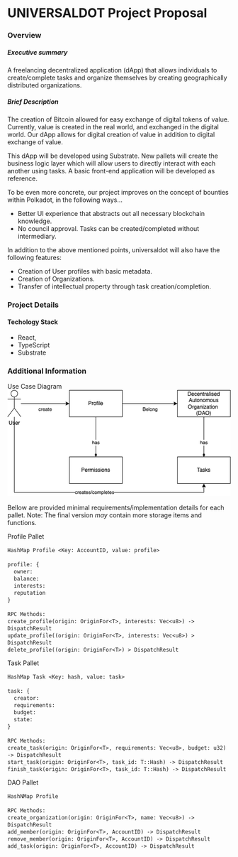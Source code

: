 # UNIVERSALDOT Project Proposal

### Overview

##### Executive summary
A freelancing decentralized application (dApp) that allows individuals to create/complete tasks and organize themselves by creating geographically distributed organizations.

##### Brief Description
The creation of Bitcoin allowed for easy exchange of digital tokens of value. Currently, value is created in the real world, and exchanged in the digital world. Our dApp allows for digital creation of value in addition to digital exchange of value.

This dApp will be developed using Substrate. New pallets will create the business logic layer which will allow users to directly interact with each another using tasks. A basic front-end application will be developed as reference.

To be even more concrete, our project improves on the concept of bounties within Polkadot, in the following ways...
- Better UI experience that abstracts out all necessary blockchain knowledge.
- No council approval. Tasks can be created/completed without intermediary.

In addition to the above mentioned points, universaldot will also have the following features:
- Creation of User profiles with basic metadata. 
- Creation of Organizations.
- Transfer of intellectual property through task creation/completion.

### Project Details

#### Techology Stack
  - React, 
  - TypeScript
  - Substrate

### Additional Information

Use Case Diagram
![Architecture Design](https://github.com/UniversalDot/documents/blob/master/designs/architecture/Use-Case.drawio.png?raw=true)


Bellow are provided minimal requirements/implementation details for each pallet. 
Note: The final version _may_ contain more storage items and functions.

Profile Pallet
```
HashMap Profile <Key: AccountID, value: profile> 

profile: {  
  owner:
  balance:
  interests:
  reputation
}

RPC Methods: 
create_profile(origin: OriginFor<T>, interests: Vec<u8>) -> DispatchResult
update_profile((origin: OriginFor<T>, interests: Vec<u8>) > DispatchResult
delete_profile((origin: OriginFor<T>) > DispatchResult 
```
Task Pallet
```
HashMap Task <Key: hash, value: task> 

task: {
  creator:
  requirements:
  budget:
  state:
}

RPC Methods:
create_task(origin: OriginFor<T>, requirements: Vec<u8>, budget: u32) -> DispatchResult
start_task(origin: OriginFor<T>, task_id: T::Hash) -> DispatchResult 
finish_task(origin: OriginFor<T>, task_id: T::Hash) -> DispatchResult

```

DAO Pallet
```
HashNMap Profile

RPC Methods:
create_organization(origin: OriginFor<T>, name: Vec<u8>) -> DispatchResult
add_member(origin: OriginFor<T>, AccountID) -> DispatchResult
remove_member(origin: OriginFor<T>, AccountID) -> DispatchResult
add_task(origin: OriginFor<T>, AccountID) -> DispatchResult

